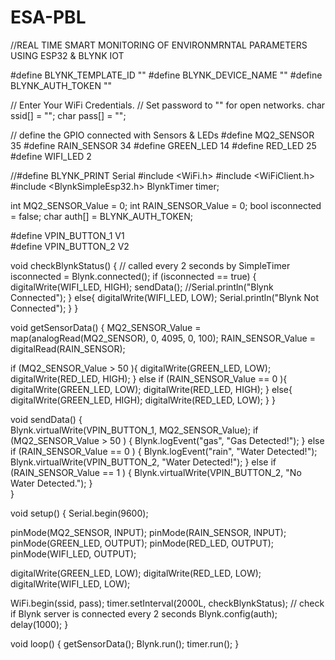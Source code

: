 # ESA-PBL
 //REAL TIME SMART MONITORING OF ENVIRONMRNTAL PARAMETERS USING ESP32 & BLYNK IOT 

#define BLYNK_TEMPLATE_ID "" 
#define BLYNK_DEVICE_NAME "" 
#define BLYNK_AUTH_TOKEN "" 
 
// Enter Your WiFi Credentials. 
// Set password to "" for open networks. 
char ssid[] = ""; 
char pass[] = ""; 
 
// define the GPIO connected with Sensors & LEDs 
#define MQ2_SENSOR    35 
#define RAIN_SENSOR   34 
#define GREEN_LED     14 
#define RED_LED       25 
#define WIFI_LED      2 
 
//#define BLYNK_PRINT Serial 
#include <WiFi.h> 
#include <WiFiClient.h> 
#include <BlynkSimpleEsp32.h> 
BlynkTimer timer; 
 
int MQ2_SENSOR_Value = 0; 
int RAIN_SENSOR_Value = 0; 
bool isconnected = false; 
char auth[] = BLYNK_AUTH_TOKEN; 
 
#define VPIN_BUTTON_1    V1  
#define VPIN_BUTTON_2    V2 
 
void checkBlynkStatus() { // called every 2 seconds by SimpleTimer 
  isconnected = Blynk.connected(); 
  if (isconnected == true) { 
    digitalWrite(WIFI_LED, HIGH); 
    sendData(); 
    //Serial.println("Blynk Connected"); 
  } 
  else{ 
    digitalWrite(WIFI_LED, LOW); 
    Serial.println("Blynk Not Connected"); 
  } 
} 
 
void getSensorData() 
{ 
  MQ2_SENSOR_Value = map(analogRead(MQ2_SENSOR), 0, 4095, 0, 100); 
  RAIN_SENSOR_Value = digitalRead(RAIN_SENSOR); 
   
  if (MQ2_SENSOR_Value > 50 ){ 
    digitalWrite(GREEN_LED, LOW); 
    digitalWrite(RED_LED, HIGH); 
  } 
  else if (RAIN_SENSOR_Value == 0 ){ 
    digitalWrite(GREEN_LED, LOW); 
    digitalWrite(RED_LED, HIGH); 
  } 
  else{ 
    digitalWrite(GREEN_LED, HIGH); 
    digitalWrite(RED_LED, LOW); 
  } 
} 
 
void sendData() 
{   
  Blynk.virtualWrite(VPIN_BUTTON_1, MQ2_SENSOR_Value); 
  if (MQ2_SENSOR_Value > 50 ) 
  { 
    Blynk.logEvent("gas", "Gas Detected!"); 
  } 
  else if (RAIN_SENSOR_Value == 0 ) 
  { 
    Blynk.logEvent("rain", "Water Detected!"); 
    Blynk.virtualWrite(VPIN_BUTTON_2, "Water Detected!"); 
  } 
  else if (RAIN_SENSOR_Value == 1 ) 
  { 
    Blynk.virtualWrite(VPIN_BUTTON_2, "No Water Detected."); 
  }  
} 
 
void setup() 
{ 
  Serial.begin(9600); 
  
  pinMode(MQ2_SENSOR, INPUT); 
  pinMode(RAIN_SENSOR, INPUT); 
  pinMode(GREEN_LED, OUTPUT); 
  pinMode(RED_LED, OUTPUT); 
  pinMode(WIFI_LED, OUTPUT); 
 
  digitalWrite(GREEN_LED, LOW); 
  digitalWrite(RED_LED, LOW); 
  digitalWrite(WIFI_LED, LOW); 
 
  WiFi.begin(ssid, pass); 
  timer.setInterval(2000L, checkBlynkStatus); // check if Blynk server is connected every 2 seconds 
  Blynk.config(auth); 
  delay(1000); 
} 
 
void loop() 
{ 
  getSensorData(); 
  Blynk.run(); 
  timer.run(); 
}
